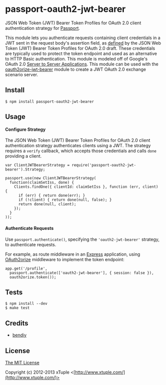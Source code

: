 passport-oauth2-jwt-bearer
==========================

JSON Web Token (JWT) Bearer Token Profiles for OAuth 2.0 client authentication strategy for [Passport](https://github.com/jaredhanson/passport).

This module lets you authenticate requests containing client credentials in a JWT sent in the
request body's assertion field, as [defined](http://tools.ietf.org/html/draft-jones-oauth-jwt-bearer-01#section-2.1)
by the JSON Web Token (JWT) Bearer Token Profiles for OAuth 2.0 draft.  These credentials are typically used to protect
the token endpoint and used as an alternative to HTTP Basic authentication.  This module is modeled off of Google's OAuth 2.0 [Server to Server Applications](https://developers.google.com/accounts/docs/OAuth2ServiceAccount).  This module can be used with the [oauth2orize-jwt-bearer](https://github.com/xtuple/oauth2orize-jwt-bearer) module to create a JWT OAuth 2.0 exchange scenario server.

## Install

    $ npm install passport-oauth2-jwt-bearer

## Usage

#### Configure Strategy

The JSON Web Token (JWT) Bearer Token Profiles for OAuth 2.0 client authentication strategy authenticates clients
using a JWT.  The strategy requires a `verify` callback,
which accepts those credentials and calls `done` providing a client.

    var ClientJWTBearerStrategy = require('passport-oauth2-jwt-bearer').Strategy;

    passport.use(new ClientJWTBearerStrategy(
      function(claimSetIss, done) {
        Clients.findOne({ clientId: claimSetIss }, function (err, client) {
          if (err) { return done(err); }
          if (!client) { return done(null, false); }
          return done(null, client);
        });
      }
    ));

#### Authenticate Requests

Use `passport.authenticate()`, specifying the `'oauth2-jwt-bearer'`
strategy, to authenticate requests.

For example, as route middleware in an [Express](http://expressjs.com/)
application, using [OAuth2orize](https://github.com/jaredhanson/oauth2orize)
middleware to implement the token endpoint:

    app.get('/profile',
      passport.authenticate(['oauth2-jwt-bearer'], { session: false }),
      oauth2orize.token());

## Tests

    $ npm install --dev
    $ make test

## Credits

  - [bendiy](http://github.com/bendiy)

## License

[The MIT License](http://opensource.org/licenses/MIT)

Copyright (c) 2012-2013 xTuple <[http://www.xtuple.com/](http://www.xtuple.com/)>